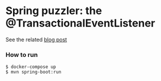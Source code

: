 # Spring puzzler: the @TransactionalEventListener

See the related [blog post](https://softice.dev/posts/spring_puzzler_transactional_event_listener/)

### How to run

```shell
$ docker-compose up
$ mvn spring-boot:run
```
